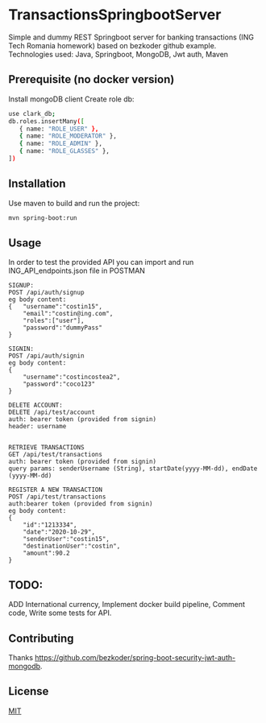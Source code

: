 # TransactionsSpringbootServer
Simple and dummy REST Springboot server for banking transactions (ING Tech Romania homework) based on bezkoder github example.
Technologies used: Java, Springboot, MongoDB, Jwt auth, Maven

## Prerequisite (no docker version)
Install mongoDB client
Create role db:

```bash
use clark_db;
db.roles.insertMany([
   { name: "ROLE_USER" },
   { name: "ROLE_MODERATOR" },
   { name: "ROLE_ADMIN" },
   { name: "ROLE_GLASSES" },
])
```


## Installation

Use maven to build and run the project:

```bash
mvn spring-boot:run
```

## Usage
In order to test the provided API you can import and run ING_API_endpoints.json file in POSTMAN
```
SIGNUP:
POST /api/auth/signup
eg body content: 
{	"username":"costin15",
	"email":"costin@ing.com",
	"roles":["user"],
	"password":"dummyPass"
}

SIGNIN:
POST /api/auth/signin
eg body content:
{
	"username":"costincostea2",
	"password":"coco123"
}

DELETE ACCOUNT: 
DELETE /api/test/account
auth: bearer token (provided from signin)
header: username


RETRIEVE TRANSACTIONS
GET /api/test/transactions 
auth: bearer token (provided from signin)
query params: senderUsername (String), startDate(yyyy-MM-dd), endDate (yyyy-MM-dd)

REGISTER A NEW TRANSACTION
POST /api/test/transactions
auth:bearer token (provided from signin)
eg body content:
{
    "id":"1213334",
    "date":"2020-10-29",
    "senderUser":"costin15",
    "destinationUser":"costin",
    "amount":90.2
}

```

## TODO:
ADD International currency, Implement docker build pipeline, Comment code, Write some tests for API.


## Contributing
Thanks https://github.com/bezkoder/spring-boot-security-jwt-auth-mongodb. 

## License
[MIT](https://choosealicense.com/licenses/mit/)
